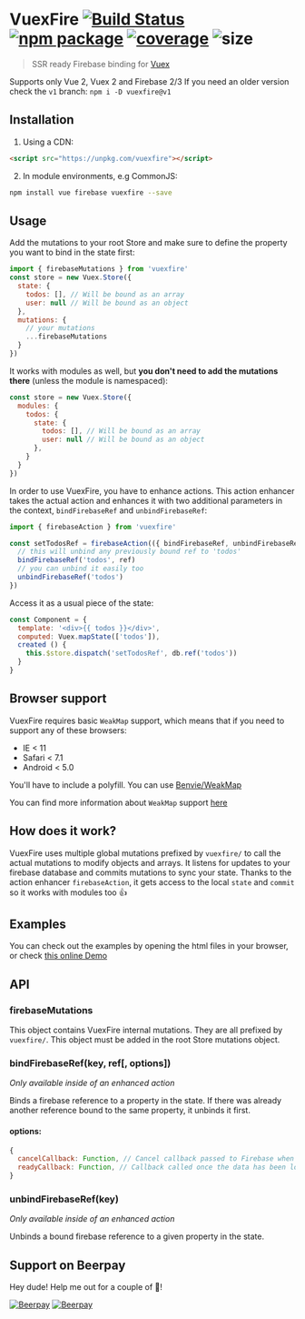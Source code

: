 # VuexFire [![Build Status](https://img.shields.io/circleci/project/posva/vuexfire/master.svg)](https://circleci.com/gh/posva/vuexfire) [![npm package](https://img.shields.io/npm/v/vuexfire.svg)](https://www.npmjs.com/package/vuexfire) [![coverage](https://img.shields.io/codecov/c/github/posva/vuexfire/master.svg)](https://codecov.io/github/posva/vuexfire) ![size](http://img.badgesize.io/posva/vuexfire/master/dist/vuexfire.min.js.svg?compression=gzip)

> SSR ready Firebase binding for [Vuex](https://github.com/vuejs/vuex)

Supports only Vue 2, Vuex 2 and Firebase 2/3
If you need an older version check the `v1` branch: `npm i -D vuexfire@v1`

## Installation

1. Using a CDN:

``` html
<script src="https://unpkg.com/vuexfire"></script>
```

2. In module environments, e.g CommonJS:

``` bash
npm install vue firebase vuexfire --save
```

## Usage

Add the mutations to your root Store and make sure to define the property you
want to bind in the state first:

``` js
import { firebaseMutations } from 'vuexfire'
const store = new Vuex.Store({
  state: {
    todos: [], // Will be bound as an array
    user: null // Will be bound as an object
  },
  mutations: {
    // your mutations
    ...firebaseMutations
  }
})
```

It works with modules as well, but **you don't need to add the mutations there** (unless the module is namespaced):
```js
const store = new Vuex.Store({
  modules: {
    todos: {
      state: {
        todos: [], // Will be bound as an array
        user: null // Will be bound as an object
      },
    }
  }
})
```

In order to use VuexFire, you have to enhance actions. This action enhancer
takes the actual action and enhances it with two additional parameters in the
context, `bindFirebaseRef` and `unbindFirebaseRef`:

```js
import { firebaseAction } from 'vuexfire'

const setTodosRef = firebaseAction(({ bindFirebaseRef, unbindFirebaseRef }, { ref }) => {
  // this will unbind any previously bound ref to 'todos'
  bindFirebaseRef('todos', ref)
  // you can unbind it easily too
  unbindFirebaseRef('todos')
})
```

Access it as a usual piece of the state:

```js
const Component = {
  template: '<div>{{ todos }}</div>',
  computed: Vuex.mapState(['todos']),
  created () {
    this.$store.dispatch('setTodosRef', db.ref('todos'))
  }
}
```

## Browser support

VuexFire requires basic `WeakMap` support, which means that if you need to
support any of these browsers:

- IE < 11
- Safari < 7.1
- Android < 5.0

You'll have to include a polyfill. You can
use [Benvie/WeakMap](https://github.com/Benvie/WeakMap)

You can find more information about `WeakMap`
support [here](http://kangax.github.io/compat-table/es6/#test-WeakMap)

## How does it work?

VuexFire uses multiple global mutations prefixed by `vuexfire/` to call the
actual mutations to modify objects and arrays. It listens for updates to your
firebase database and commits mutations to sync your state. Thanks to the action
enhancer `firebaseAction`, it gets access to the local `state` and `commit` so
it works with modules too :+1:

## Examples

You can check out the examples by opening the html files in your browser, or check [this online Demo](https://jsfiddle.net/posva/6w3ks04x/)

## API

### firebaseMutations

This object contains VuexFire internal mutations. They are all prefixed by
`vuexfire/`. This object must be added in the root Store mutations object.

### bindFirebaseRef(key, ref[, options])

_Only available inside of an enhanced action_

Binds a firebase reference to a property in the state. If there was already
another reference bound to the same property, it unbinds it first.

#### options:

```js
{
  cancelCallback: Function, // Cancel callback passed to Firebase when listening for events
  readyCallback: Function, // Callback called once the data has been loaded. Useful for SSR
}
```

### unbindFirebaseRef(key)

_Only available inside of an enhanced action_

Unbinds a bound firebase reference to a given property in the state.

## Support on Beerpay
Hey dude! Help me out for a couple of :beers:!

[![Beerpay](https://beerpay.io/posva/vuexfire/badge.svg?style=beer-square)](https://beerpay.io/posva/vuexfire)  [![Beerpay](https://beerpay.io/posva/vuexfire/make-wish.svg?style=flat-square)](https://beerpay.io/posva/vuexfire?focus=wish)
